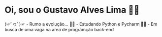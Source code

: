 # Oi, sou o Gustavo Alves Lima 🧙‍♂️
(☞ﾟヮﾟ)☞ - Rumo a evolução...
👨‍🎓 - Estudando Python e Pycharm
👨‍💻 - Em busca de uma vaga na area de programção back-end
